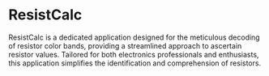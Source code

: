 # ResistCalc

ResistCalc is a dedicated application designed for the meticulous decoding of resistor color bands, providing a streamlined approach to ascertain resistor values. Tailored for both electronics professionals and enthusiasts, this application simplifies the identification and comprehension of resistors.
